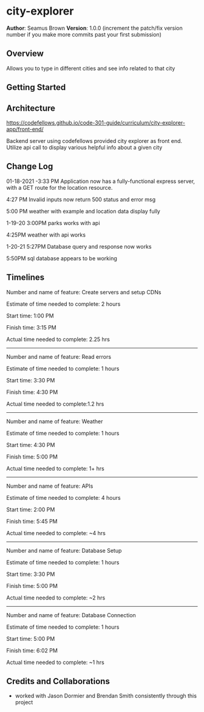 # city-explorer

**Author**: Seamus Brown
**Version**: 1.0.0 (increment the patch/fix version number if you make more commits past your first submission)

## Overview

Allows you to type in different cities and see info related to that city

## Getting Started
<!-- What are the steps that a user must take in order to build this app on their own machine and get it running? -->

## Architecture

https://codefellows.github.io/code-301-guide/curriculum/city-explorer-app/front-end/

Backend server using codefellows provided city explorer as front end. Utilize api call to display various helpful info about a given city

## Change Log

01-18-2021 -3:33 PM Application now has a fully-functional express server, with a GET route for the location resource.

4:27 PM Invalid inputs now return 500 status and error msg

5:00 PM weather with example and location data display fully

1-19-20 3:00PM parks works with api

4:25PM weather with api works

1-20-21 5:27PM Database query and response now works

5:50PM sql database appears to be working

## Timelines

Number and name of feature: Create servers and setup CDNs

Estimate of time needed to complete: 2 hours

Start time: 1:00 PM

Finish time: 3:15 PM

Actual time needed to complete: 2.25 hrs

---------------

Number and name of feature: Read errors

Estimate of time needed to complete: 1 hours

Start time: 3:30 PM

Finish time: 4:30 PM

Actual time needed to complete:1.2 hrs

---------------

Number and name of feature: Weather

Estimate of time needed to complete: 1 hours

Start time: 4:30 PM

Finish time: 5:00 PM

Actual time needed to complete: 1+ hrs

---------------

Number and name of feature: APIs

Estimate of time needed to complete: 4 hours

Start time: 2:00 PM

Finish time: 5:45 PM

Actual time needed to complete: ~4 hrs

---------------

Number and name of feature: Database Setup

Estimate of time needed to complete: 1 hours

Start time: 3:30 PM

Finish time: 5:00 PM

Actual time needed to complete: ~2 hrs

---------------

Number and name of feature: Database Connection

Estimate of time needed to complete: 1 hours

Start time: 5:00 PM

Finish time: 6:02 PM

Actual time needed to complete: ~1 hrs

## Credits and Collaborations

- worked with Jason Dormier and Brendan Smith consistently through this project
